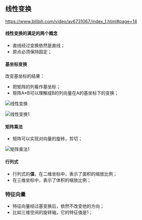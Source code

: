 ## 线性变换

https://www.bilibili.com/video/av6731067/index_1.html#page=14

#### 线性变换的满足的两个概念

- 直线经过变换依然是直线；
- 原点必须保持固定；



#### 基坐标变换

改变基坐标的结果：

+ 把矩阵的列看作基坐标；
+ 矩阵A*B可以理解成B的列向量在A的基坐标下的变换；

![线性变换](/Users/dengyao/Downloads/线性变换.gif)



![线性变换1](/Users/dengyao/Downloads/线性变换1.gif)







#### 矩阵乘法

+ 矩阵可以实现对向量的旋转，剪切；

![矩阵乘法1](/Users/dengyao/Downloads/矩阵乘法1.gif)



#### 行列式

+ 行列式的**值**，在二维坐标中，表示了面积的缩放比例；
+ 在三维坐标中，表示了体积的缩放比例；



### 特征向量

+ 特征向量经过基变换后，依然不改变他的方向；
+ 比如三维空间的旋转轴，它的特征值是1；

